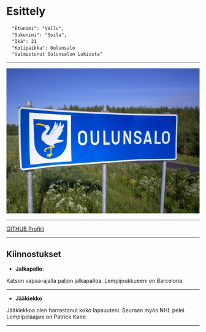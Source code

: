 # Esittely
```markdown
  "Etunimi": "Vallu",
  "Sukunimi": "Soila",
  "Ikä": 21
  "Kotipaikka": Oulunsalo
  "Valmistunut Oulunsalon Lukiosta"
```
---

![Kuva](image.png)

---

[GITHUB Profiili](https://github.com/vallusoila)

---

## Kiinnostukset

- **Jalkapallo**:

Katson vapaa-ajalla paljon jalkapalloa. Lempijoukkueeni on Barcelona.

---

- **Jääkiekko**

Jääkiekkoa olen harrastanut koko lapsuuteni. Seuraan myös NHL pelei. Lempipelaajani on Patrick Kane

---




